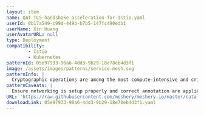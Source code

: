 ```yaml
---
layout: item
name: QAT-TLS-handshake-acceleration-for-Istio.yaml
userId: 0b17a549-c99d-449b-b7b5-147fc490edb1
userName: Xin Huang
userAvatarURL: null
type: Deployment
compatibility: 
        - Istio
        - Kubernetes
patternId: 05e97933-90a6-4dd3-9b29-18e78eb4d3f1
image: /assets/images/patterns/service-mesh.svg
patternInfo: |
  Cryptographic operations are among the most compute-intensive and critical operations when it comes to secured connections. Istio uses Envoy as the “gateways/sidecar” to handle secure connections and intercept the traffic. Depending upon use cases, when an ingress gateway must handle a large number of incoming TLS and secured service-to-service connections through sidecar proxies, the load on Envoy increases. The potential performance depends on many factors, such as size of the cpuset on which Envoy is running, incoming traffic patterns, and key size. These factors can impact Envoy serving many new incoming TLS requests. To achieve performance improvements and accelerated handshakes, a new feature was introduced in Envoy 1.20 and Istio 1.14. It can be achieved with 3rd Gen Intel® Xeon® Scalable processors, the Intel® Integrated Performance Primitives (Intel® IPP) crypto library, CryptoMB Private Key Provider Method support in Envoy, and Private Key Provider configuration in Istio using ProxyConfig.
patternCaveats: |
  Ensure networking is setup properly and correct annotation are applied to each resource for custom Intel configuration
URL: 'https://raw.githubusercontent.com/meshery/meshery.io/master/catalog/05e97933-90a6-4dd3-9b29-18e78eb4d3f1.yaml'
downloadLink: 05e97933-90a6-4dd3-9b29-18e78eb4d3f1.yaml
---
```

